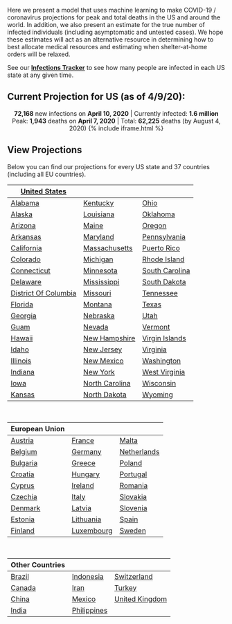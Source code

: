 Here we present a model that uses machine learning to make COVID-19 / coronavirus projections for peak and total deaths in the US and around the world. In addition, we also present an estimate for the true number of infected individuals (including asymptomatic and untested cases). We hope these estimates will act as an alternative resource in determining how to best allocate medical resources and estimating when shelter-at-home orders will be relaxed.

See our **[Infections Tracker](/infections)** to see how many people are infected in each US state at any given time.

## Current Projection for US (as of 4/9/20):
<p align="center">
  <b>72,168</b> new infections on <b>April 10, 2020</b> | Currently infected: <b>1.6 million</b><br>
  Peak: <b>1,943</b> deaths on <b>April 7, 2020</b> | Total: <b>62,225</b> deaths (by August 4, 2020) {% include iframe.html %}
</p>

## View Projections

Below you can find our projections for every US state and 37 countries (including all EU countries).

| [United States](us) |  |  |
| --- | --- | --- |
| [Alabama](us-al) | [Kentucky](us-ky) | [Ohio](us-oh) |
| [Alaska](us-ak) | [Louisiana](us-la) | [Oklahoma](us-ok) |
| [Arizona](us-az) | [Maine](us-me) | [Oregon](us-or) |
| [Arkansas](us-ar) | [Maryland](us-md) | [Pennsylvania](us-pa) |
| [California](us-ca) | [Massachusetts](us-ma) | [Puerto Rico](us-pr) |
| [Colorado](us-co) | [Michigan](us-mi) | [Rhode Island](us-ri) |
| [Connecticut](us-ct) | [Minnesota](us-mn) | [South Carolina](us-sc) |
| [Delaware](us-de) | [Mississippi](us-ms) | [South Dakota](us-sd) |
| [District Of Columbia](us-dc) | [Missouri](us-mo) | [Tennessee](us-tn) |
| [Florida](us-fl) | [Montana](us-mt) | [Texas](us-tx) |
| [Georgia](us-ga) | [Nebraska](us-ne) | [Utah](us-ut) |
| [Guam](us-gu) | [Nevada](us-nv) | [Vermont](us-vt) |
| [Hawaii](us-hi) | [New Hampshire](us-nh) | [Virgin Islands](us-vi) |
| [Idaho](us-id) | [New Jersey](us-nj) | [Virginia](us-va) |
| [Illinois](us-il) | [New Mexico](us-nm) | [Washington](us-wa) |
| [Indiana](us-in) | [New York](us-ny) | [West Virginia](us-wv) |
| [Iowa](us-ia) | [North Carolina](us-nc) | [Wisconsin](us-wi) |
| [Kansas](us-ks) | [North Dakota](us-nd) | [Wyoming](us-wy) |

<br />

| European Union |  |  |
| --- | --- | --- |
| [Austria](austria) | [France](france) | [Malta](malta) |
| [Belgium](belgium) | [Germany](germany) | [Netherlands](netherlands) |
| [Bulgaria](bulgaria) | [Greece](greece) | [Poland](poland) |
| [Croatia](croatia) | [Hungary](hungary) | [Portugal](portugal) |
| [Cyprus](cyprus) | [Ireland](ireland) | [Romania](romania) |
| [Czechia](czechia) | [Italy](italy) | [Slovakia](slovakia) |
| [Denmark](denmark) | [Latvia](latvia) | [Slovenia](slovenia) |
| [Estonia](estonia) | [Lithuania](lithuania) | [Spain](spain) |
| [Finland](finland) | [Luxembourg](luxembourg) | [Sweden](sweden) |

<br />

| Other Countries |  |  |
| --- | --- | --- |
| [Brazil](/brazil) | [Indonesia](/indonesia) | [Switzerland](/switzerland) |
| [Canada](/canada) | [Iran](/iran) | [Turkey](/turkey) |
| [China](/china) | [Mexico](/mexico) | [United Kingdom](/united-kingdom) |
| [India](/india) | [Philippines](/philippines) |


